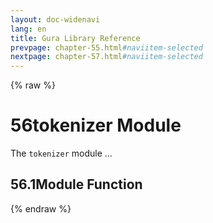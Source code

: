 ```yaml
---
layout: doc-widenavi
lang: en
title: Gura Library Reference
prevpage: chapter-55.html#naviitem-selected
nextpage: chapter-57.html#naviitem-selected
---
```

{% raw %}
<h1><span class="caption-index-1">56</span>tokenizer Module</h1>
<p>
The <code class="highlighter-rouge">tokenizer</code> module ...
</p>
<h2><span class="caption-index-2">56.1</span><a name="anchor-56-1"></a>Module Function</h2>
{% endraw %}
